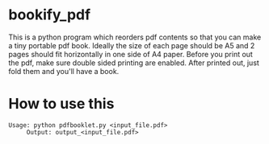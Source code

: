 # bookify_pdf
This is a python program which reorders pdf contents so that you can make a tiny portable pdf book.
Ideally the size of each page should be A5 and 2 pages should fit horizontally in one side of A4 paper.
Before you print out the pdf, make sure double sided printing are enabled.
After printed out, just fold them and you'll have a book.

# How to use this
```
Usage: python pdfbooklet.py <input_file.pdf>
     Output: output_<input_file.pdf>
```
 
